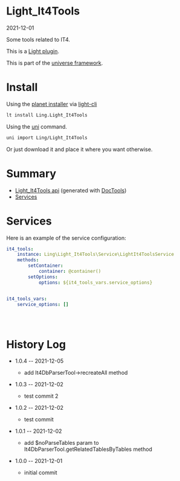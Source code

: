 Light_It4Tools
===========
2021-12-01



Some tools related to IT4.


This is a [Light plugin](https://github.com/lingtalfi/Light/blob/master/doc/pages/plugin.md).

This is part of the [universe framework](https://github.com/karayabin/universe-snapshot).


Install
==========

Using the [planet installer](https://github.com/lingtalfi/Light_PlanetInstaller) via [light-cli](https://github.com/lingtalfi/Light_Cli)
```bash
lt install Ling.Light_It4Tools
```

Using the [uni](https://github.com/lingtalfi/universe-naive-importer) command.
```bash
uni import Ling/Light_It4Tools
```

Or just download it and place it where you want otherwise.






Summary
===========
- [Light_It4Tools api](https://github.com/lingtalfi/Light_It4Tools/blob/master/doc/api/Ling/Light_It4Tools.md) (generated with [DocTools](https://github.com/lingtalfi/DocTools))
- [Services](#services)






Services
=========


Here is an example of the service configuration:

```yaml
it4_tools:
    instance: Ling\Light_It4Tools\Service\LightIt4ToolsService
    methods:
        setContainer:
            container: @container()
        setOptions:
            options: ${it4_tools_vars.service_options}


it4_tools_vars:
    service_options: []





```



History Log
=============

- 1.0.4 -- 2021-12-05

    - add It4DbParserTool->recreateAll method
    
- 1.0.3 -- 2021-12-02

    - test commit 2
  
- 1.0.2 -- 2021-12-02

    - test commit
  
- 1.0.1 -- 2021-12-02

    - add $noParseTables param to It4DbParserTool.getRelatedTablesByTables method

- 1.0.0 -- 2021-12-01

    - initial commit
